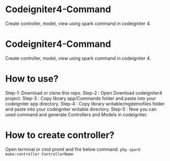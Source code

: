 # Codeigniter4-Command
Create controller, model, view using spark command in codeigniter 4.

# Codeigniter4-Command
Create controller, model, view using spark command in codeigniter 4.

# How to use?
Step-1: Download or clone this repo.
Step-2 : Open Download codeigniter4 project.
Step-3 : Copy library app/Commands folder and paste into your codeigniter app directory.
Step-4 : Copy library writable/mgdemofiles folder and paste into your codeigniter writable directory.
Step-5 : Now you can used command and generate Controllers and Models in codeigniter.

# How to create controller?
Open terminal or cmd promt and fire below command.
`php spark make:controller ControllerName`
